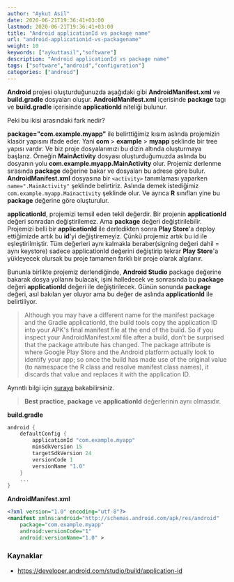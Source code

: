 ```yaml
---
author: "Aykut Asil"
date: 2020-06-21T19:36:41+03:00
lastmod: 2020-06-21T19:36:41+03:00
title: "Android applicationId vs package name"
url: "android-applicationid-vs-packagename"
weight: 10
keywords: ["aykuttasil","software"]
description: "Android applicationId vs package name"
tags: ["software","android","configuration"]
categories: ["android"]
---
```



**Android** projesi oluşturduğunuzda aşağıdaki gibi **AndroidManifest.xml** ve **build.gradle** dosyaları oluşur. **AndroidManifest.xml** içerisinde **package** tagı ve **build.gradle** içerisinde **applicationId** niteliği bulunur. 

Peki bu ikisi arasındaki fark nedir?

**package="com.example.myapp"** ile belirttiğimiz kısım aslında projemizin klasör yapısını ifade eder. Yani **com** > **example** > **myapp** şeklinde bir tree yapısı vardır. Ve biz proje dosyalarımızı bu dizin altında oluşturmaya başlarız. Örneğin **MainActivity** dosyası oluşturduğumuzda aslında bu dosyanın yolu **com.example.myapp.MainActivity** olur. Projemiz derlenme sırasında **package** değerine bakar ve dosyaları bu adrese göre bulur. **AndroidManifest.xml** dosyasına bir `<activity>` tanımlaması yaparken `name=".MainActivity"` şeklinde belirtiriz. Aslında demek istediğimiz `com.example.myapp.Mainactivity` şeklinde olur. Ve ayrıca **R** sınıfları yine bu **package** değerine göre oluşturulur.

**applicationId**, projemizi temsil eden tekil değerdir. Bir projenin **applicationId** değeri sonradan değiştirilemez. Ama **package** değeri değiştirilebilir. Projemizi belli bir **applicationId** ile derledikten sonra **Play Store**'a deploy ettiğimizde artık bu **id**'yi değiştiremeyiz. Çünkü projemiz artık bu id ile eşleştirilmiştir. Tüm değerleri aynı kalmakla beraber(signing değeri dahil = aynı keystore) sadece applicationId değerini değiştirip tekrar **Play Store**'a yükleyecek olursak bu proje tamamen farklı bir proje olarak algılanır.

Bununla birlikte projemiz derlendiğinde, **Android Studio** package değerine bakarak dosya yollarını bulacak, işini halledecek ve sonrasında bu **package** değeri **applicationId** değeri ile değiştirilecek. Günün sonunda **package** değeri, asıl bakılan yer oluyor ama bu değer de aslında **applicationId** ile belirtiliyor.

> Although you may have a different name for the manifest package and the Gradle applicationId, the build tools copy the application ID into your APK's final manifest file at the end of the build. So if you inspect your AndroidManifest.xml file after a build, don't be surprised that the package attribute has changed. The package attribute is where Google Play Store and the Android platform actually look to identify your app; so once the build has made use of the original value (to namespace the R class and resolve manifest class names), it discards that value and replaces it with the application ID.

Ayrıntlı bilgi için [şuraya](https://developer.android.com/studio/build/application-id) bakabilirsiniz.


> **Best practice**, **package** ve **applicationId** değerlerinin aynı olmasıdır.


**build.gradle**

```gradle
android {
    defaultConfig {
        applicationId "com.example.myapp"
        minSdkVersion 15
        targetSdkVersion 24
        versionCode 1
        versionName "1.0"
    }
    ...
}
```

**AndroidManifest.xml**

```xml
<?xml version="1.0" encoding="utf-8"?>
<manifest xmlns:android="http://schemas.android.com/apk/res/android"
    package="com.example.myapp"
    android:versionCode="1"
    android:versionName="1.0" >
```


### Kaynaklar

- <https://developer.android.com/studio/build/application-id>